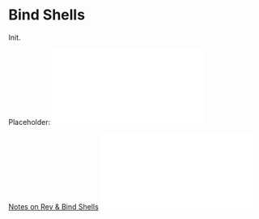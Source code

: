 
# Bind Shells
Init.

Placeholder:
![](/PNPT/PEH/exploit-basics/shells.md)

[Notes on Rev & Bind Shells](https://github.com/TrshPuppy/PNPT-study-guide/blob/main/PEH/exploit-basics/shells.md)
![](PNPT/PEH/exploit-basics/shells.md)
